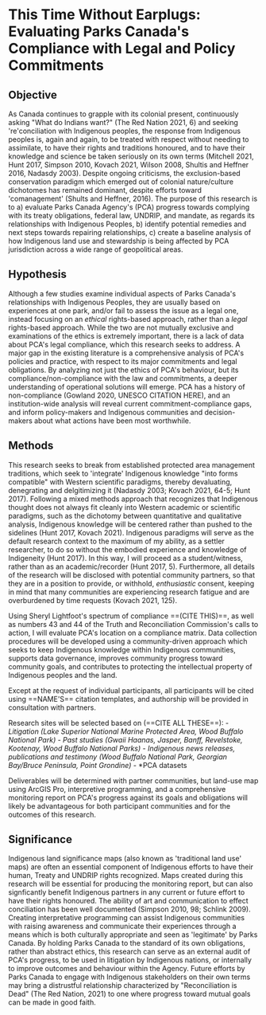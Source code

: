 # This Time Without Earplugs: Evaluating Parks Canada's Compliance with Legal and Policy Commitments

## Objective
As Canada continues to grapple with its colonial present, continuously asking "What do Indians want?" (The Red Nation 2021, 6) and seeking 're'conciliation with Indigenous peoples, the response from Indigenous peoples is, again and again, to be treated with respect without needing to assimilate, to have their rights and traditions honoured, and to have their knowledge and science be taken seriously on its own terms (Mitchell 2021, Hunt 2017, Simpson 2010, Kovach 2021, Wilson 2008, Shultis and Heffner 2016, Nadasdy 2003). Despite ongoing criticisms, the exclusion-based conservation paradigm which emerged out of colonial nature/culture dichotomes has remained dominant, despite efforts toward 'comanagement' (Shults and Heffner, 2016). The purpose of this research is to a) evaluate Parks Canada Agency's (PCA) progress towards complying with its treaty obligations, federal law, UNDRIP, and mandate, as regards its relationships with Indigenous Peoples, b) identify potential remedies and next steps towards repairing relationships, c) create a baseline analysis of how Indigenous land use and stewardship is being affected by PCA jurisdiction across a wide range of geopolitical areas. 

## Hypothesis
Although a few studies examine individual aspects of Parks Canada's relationships with Indigenous Peoples, they are usually based on experiences at one park, and/or fail to assess the issue as a legal one, instead focusing on an *ethical* rights-based approach, rather than a *legal* rights-based approach. While the two are not mutually exclusive and examinations of the ethics is extremely important, there is a lack of data about PCA's legal compliance, which this research seeks to address. A major gap in the existing literature is a comprehensive analysis of PCA's policies and practice, with respect to its major commitments and legal obligations. By analyzing not just the ethics of PCA's behaviour, but its compliance/non-compliance with the law and commitments, a deeper understanding of operational solutions will emerge. PCA has a history of non-compliance (Gowland 2020, UNESCO CITATION HERE), and an institution-wide analysis will reveal current commitment-compliance gaps, and inform policy-makers and Indigenous communities and decision-makers about what actions have been most worthwhile.

## Methods
This research seeks to break from established protected area management traditions, which seek to 'integrate' Indigenous knowledge "into forms compatible" with Western scientific paradigms, thereby devaluating, denegrating and delgitimizing it (Nadasdy 2003; Kovach 2021, 64-5; Hunt 2017). Following a mixed methods approach that recognizes that Indigenous thought does not always fit cleanly into Western academic or scientific paradigms, such as the dichotomy between quantitative and qualitative analysis, Indigenous knowledge will be centered rather than pushed to the sidelines (Hunt 2017, Kovach 2021). Indigenous paradigms will serve as the default research context to the maximum of my ability, as a settler researcher, to do so without the embodied experience and knowledge of Indigeneity (Hunt 2017). In this way, I will proceed as a student/witness, rather than as an academic/recorder (Hunt 2017, 5). Furthermore, all details of the research will be disclosed with potential community partners, so that they are in a position to provide, or withhold, *enthusiastic* consent, keeping in mind that many communities are experiencing research fatigue and are overburdened by time requests (Kovach 2021, 125).

Using Sheryl Lightfoot's spectrum of compliance ==(CITE THIS)==, as well as numbers 43 and 44 of the Truth and Reconciliation Commission's calls to action, I will evaluate PCA's location on a compliance matrix. Data collection procedures will be developed using a community-driven approach which seeks to keep Indigenous knowledge within Indigenous communities, supports data governance, improves community progress toward community goals, and contributes to protecting the intellectual property of Indigenous peoples and the land.

Except at the request of individual participants, all participants will be cited using ==NAME'S== citation templates, and authorship will be provided in consultation with partners.

Research sites will be selected based on (==CITE ALL THESE==):
    - *Litigation (Lake Superior National Marine Protected Area, Wood Buffalo National Park)*
    - *Past studies (Gwaii Haanas, Jasper, Banff, Revelstoke, Kootenay, Wood Buffalo National Parks)*
    - *Indigenous news releases, publications and testimony (Wood Buffalo National Park, Georgian Bay/Bruce Peninsula, Point Grondine)*
    - *PCA datasets

Deliverables will be determined with partner communities, but land-use map using ArcGIS Pro, interpretive programming, and a comprehensive monitoring report on PCA's progress against its goals and obligations will likely be advantageous for both participant communities and for the outcomes of this research.

## Significance
Indigenous land significance maps (also known as 'traditional land use' maps) are often an essential component of Indigenous efforts to have their human, Treaty and UNDRIP rights recognized. Maps created during this research will be essential for producing the monitoring report, but can also signficantly benefit Indigenous partners in any current or future effort to have their rights honoured. The ability of art and communication to effect conciliation has been well documented (Simpson 2010, 98; Schlink 2009). Creating interpretative programming can assist Indigenous communities with raising awareness and communicate their experiences through a means which is both culturally appropriate and seen as 'legitimate' by Parks Canada. By holding Parks Canada to the standard of its own obligations, rather than abstract ethics, this research can serve as an external audit of PCA's progress, to be used in litigation by Indigenous nations, or internally to improve outcomes and behaviour within the Agency. Future efforts by Parks Canada to engage with Indigenous stakeholders on their own terms may bring a distrustful relationship characterized by "Reconciliation is Dead" (The Red Nation, 2021) to one where progress toward mutual goals can be made in good faith.